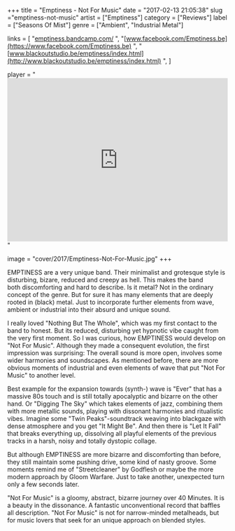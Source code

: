 +++
title = "Emptiness - Not For Music"
date = "2017-02-13 21:05:38"
slug ="emptiness-not-music"
artist = ["Emptiness"]
category = ["Reviews"]
label = ["Seasons Of Mist"]
genre = ["Ambient", "Industrial Metal"]

links = [
    "[emptiness.bandcamp.com/](https://emptiness.bandcamp.com/)  ",
    "[www.facebook.com/Emptiness.be](https://www.facebook.com/Emptiness.be)  ",
    "[www.blackoutstudio.be/emptiness/index.html](http://www.blackoutstudio.be/emptiness/index.html) ",
]

player = "<iframe style='border: 0; width: 100%; height: 373px;' src='https://bandcamp.com/EmbeddedPlayer/album=2952256573/size=large/bgcol=333333/linkcol=ffffff/artwork=none/transparent=true/' seamless><a href='http://emptiness.bandcamp.com/album/not-for-music'>Not For Music by Emptiness</a></iframe>"

image = "cover/2017/Emptiness-Not-For-Music.jpg"
+++

EMPTINESS are a very unique band. Their minimalist and grotesque style is disturbing, bizare, reduced and creepy as hell. This makes the band both discomforting and hard to describe. Is it metal? Not in the ordinary concept of the genre. But for sure it has many elements that are deeply rooted in (black) metal. Just to incorporate further elements from wave, ambient or industrial into their absurd and unique sound.

I really loved "Nothing But The Whole", which was my first contact to the band to honest. But its reduced, disturbing yet hypnotic vibe caught from the very first moment. So I was curious, how EMPTINESS would develop on "Not For Music". Although they made a consequent evolution, the first impression was surprising: The overall sound is more open, involves some wider harmonies and soundscapes. As mentioned before, there are more obvious moments of industrial and even elements of wave that put "Not For Music" to another level.

Best example for the expansion towards (synth-) wave is "Ever" that has a massive 80s touch and is still totally apocalyptic and bizarre on the other hand. Or "Digging The Sky" which takes elements of jazz, combining them with more metallic sounds, playing with dissonant harmonies and ritualistic vibes. Imagine some "Twin Peaks"-soundtrack weaving into blackgaze with dense atmosphere and you get "It Might Be". And then there is "Let It Fall" that breaks everything up, dissolving all playful elements of the previous tracks in a harsh, noisy and totally dystopic collage.

But although EMPTINESS are more bizarre and discomforting than before, they still maintain some pushing drive, some kind of nasty groove. Some moments remind me of "Streetcleaner" by Godflesh or maybe the more modern approach by Gloom Warfare. Just to take another, unexpected turn only a few seconds later.

"Not For Music" is a gloomy, abstract, bizarre journey over 40 Minutes. It is a beauty in the dissonance. A fantastic unconventional record that baffles all description. "Not For Music" is not for narrow-minded metalheads, but for music lovers that seek for an unique approach on blended styles.
